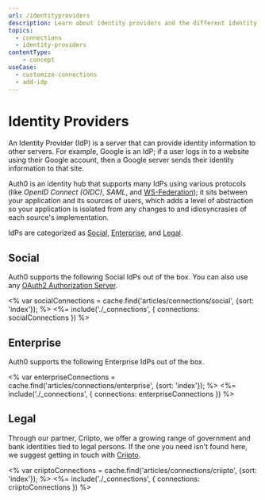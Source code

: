 ```yaml
---
url: /identityproviders
description: Learn about identity providers and the different identity providers supported by Auth0.
topics:
  - connections
  - identity-providers
contentType: 
    - concept
useCase:
  - customize-connections
  - add-idp
---
```

# Identity Providers

An Identity Provider (IdP) is a server that can provide identity information to other servers. For example, Google is an IdP; if a user logs in to a website using their Google account, then a Google server sends their identity information to that site. 

Auth0 is an identity hub that supports many IdPs using various protocols (like <dfn data-key="openid">OpenID Connect (OIDC)</dfn>, <dfn data-key="security-assertion-markup-language">SAML</dfn>, and [WS-Federation](/protocols/ws-fed)); it sits between your application and its sources of users, which adds a level of abstraction so your application is isolated from any changes to and idiosyncrasies of each source's implementation.

IdPs are categorized as [Social](#social), [Enterprise](#enterprise), and [Legal](#legal).

## Social

Auth0 supports the following Social IdPs out of the box. You can also use any [OAuth2 Authorization Server](/connections/social/oauth2).

<% var socialConnections = cache.find('articles/connections/social', {sort: 'index'}); %>
<%= include('./_connections', { connections: socialConnections }) %>

## Enterprise

Auth0 supports the following Enterprise IdPs out of the box.

<% var enterpriseConnections = cache.find('articles/connections/enterprise', {sort: 'index'}); %>
<%= include('./_connections', { connections: enterpriseConnections }) %>

## Legal

Through our partner, Criipto, we offer a growing range of government and bank identities tied to legal persons. If the one you need isn't found here, we suggest getting in touch with [Criipto](https://criipto.com).

<% var criiptoConnections = cache.find('articles/connections/criipto', {sort: 'index'}); %>
<%= include('./_connections', { connections: criiptoConnections }) %>
